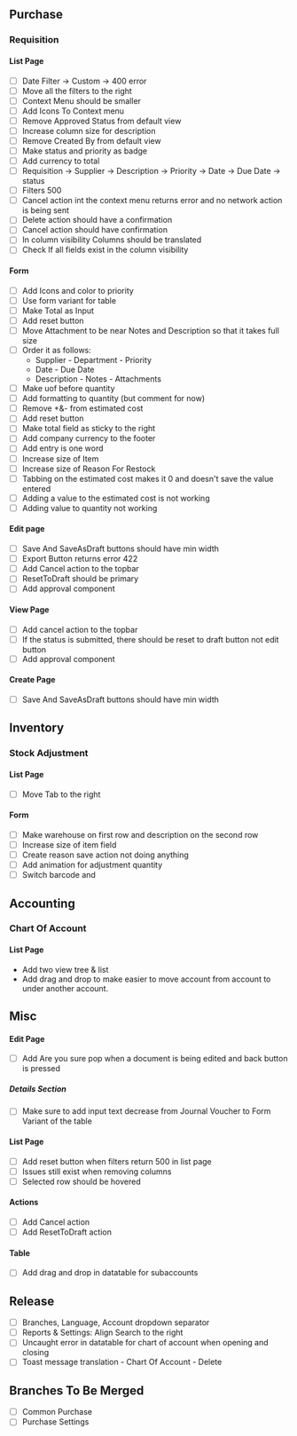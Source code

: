 ## Purchase
### Requisition
#### List Page
- [ ] Date Filter -> Custom -> 400 error
- [ ] Move all the filters to the right
- [ ] Context Menu should be smaller 
- [ ] Add Icons To Context menu
- [ ] Remove Approved Status from default view
- [ ] Increase column size for description 
- [ ] Remove Created By from default view
- [ ] Make status and priority as badge
- [ ] Add currency to total
- [ ] Requisition -> Supplier -> Description -> Priority -> Date -> Due Date -> status
- [ ] Filters 500
- [ ] Cancel action int the context menu returns error and no network action is being sent
- [ ] Delete action should have a confirmation
- [ ] Cancel action should have confirmation
- [ ] In column visibility Columns should be translated
- [ ] Check If all fields exist in the column visibility 

#### Form
- [ ] Add Icons and color to priority 
- [ ] Use form variant for table 
- [ ] Make Total as Input
- [ ] Add reset button
- [ ] Move Attachment to be near Notes and Description so that it takes full size 
- [ ] Order it as follows:
	- Supplier - Department - Priority
	- Date - Due Date
	- Description - Notes - Attachments
- [ ] Make uof before quantity
- [ ] Add formatting to quantity (but comment for now)
- [ ] Remove +&- from estimated cost 
- [ ] Add reset button
- [ ] Make total field as sticky to the right
- [ ] Add company currency to the footer 
- [ ] Add entry is one word
- [ ] Increase size of Item 
- [ ] Increase size of Reason For Restock 
- [ ] Tabbing on the estimated cost makes it 0 and doesn't save the value entered
- [ ] Adding a value to the estimated cost is not working
- [ ] Adding value to quantity not working

#### Edit page
- [ ] Save And SaveAsDraft buttons should have min width
- [ ] Export Button returns error 422
- [ ] Add Cancel action to the topbar
- [ ] ResetToDraft should be primary
- [ ] Add approval component

#### View Page
- [ ] Add cancel action to the topbar
- [ ] If the status is submitted, there should be reset to draft button not edit button
- [ ] Add approval component

#### Create Page
- [ ] Save And SaveAsDraft buttons should have min width

## Inventory
### Stock Adjustment
#### List Page
- [ ] Move Tab to the right

#### Form 
- [ ] Make warehouse on first row and description on the second row
- [ ] Increase size of item field
- [ ] Create reason save action not doing anything
- [ ] Add animation for adjustment quantity
- [ ] Switch barcode and 

## Accounting
### Chart Of Account
#### List Page
- Add two view tree & list
- Add drag and drop to make easier to move account from account to under another account.

## Misc 
#### Edit Page
- [ ] Add Are you sure pop when a document is being edited and back button is pressed
##### Details Section
- [ ] Make sure to add input text decrease from Journal Voucher to Form Variant of the table

#### List Page
- [ ] Add reset button when filters return 500 in list page
- [ ] Issues still exist when removing columns
- [ ] Selected row should be hovered

#### Actions
-  [ ] Add Cancel action
-  [ ] Add ResetToDraft action
#### Table
- [ ] Add drag and drop in datatable for subaccounts

## Release
- [ ] Branches, Language, Account dropdown separator 
- [ ] Reports & Settings: Align Search to the right
- [ ] Uncaught error in datatable for chart of account when opening and closing
- [ ] Toast message translation - Chart Of Account - Delete

## Branches To Be Merged
- [ ] Common Purchase
- [ ] Purchase Settings